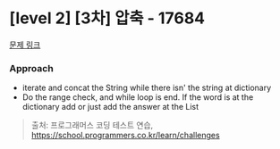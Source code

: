 # [level 2] [3차] 압축 - 17684 

[문제 링크](https://school.programmers.co.kr/learn/courses/30/lessons/17684) 

### Approach 
- iterate and concat the String while there isn' the string at dictionary
- Do the range check, and while loop is end. If the word is at the dictionary add or just add the answer at the List  


> 출처: 프로그래머스 코딩 테스트 연습, https://school.programmers.co.kr/learn/challenges
